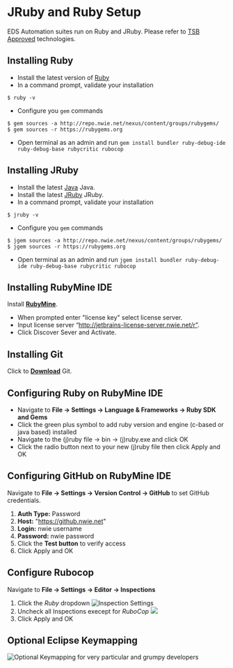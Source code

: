 # JRuby and Ruby Setup

EDS Automation suites run on Ruby and JRuby. Please refer to [TSB Approved](https://nwproduction.service-now.com/tsb/standard_technology.do) technologies.

## Installing Ruby

* Install the latest version of [Ruby](https://rubyinstaller.org/)
* In a command prompt, validate your installation

```console
$ ruby -v
```

* Configure you `gem` commands

```console
$ gem sources -a http://repo.nwie.net/nexus/content/groups/rubygems/
$ gem sources -r https://rubygems.org
```

* Open terminal as an admin and run `gem install bundler ruby-debug-ide ruby-debug-base rubycritic rubocop`

## Installing JRuby

* Install the latest [Java](http://www.oracle.com/technetwork/java/javase/downloads) Java.
* Install the latest [JRuby](http://jruby.org/files/downloads/index.html) JRuby.
* In a command prompt, validate your installation

```console
$ jruby -v
```

* Configure you `gem` commands

```console
$ jgem sources -a http://repo.nwie.net/nexus/content/groups/rubygems/
$ jgem sources -r https://rubygems.org
```

* Open terminal as an admin and run `jgem install bundler ruby-debug-ide ruby-debug-base rubycritic rubocop`

## Installing RubyMine IDE

Install **[RubyMine](https://www.jetbrains.com/ruby/download/#section=windows)**.

* When prompted enter "license key" select license server. 
* Input license server “http://jetbrains-license-server.nwie.net/r”.
* Click Discover Sever and Activate.

## Installing Git

Click to **[Download](https://git-scm.com/download)** Git.

## Configuring Ruby on RubyMine IDE

* Navigate to **File -> Settings -> Language & Frameworks -> Ruby SDK and Gems**
* Click the green plus symbol to add ruby version and engine (c-based or java based) installed
* Navigate to  the (j)ruby file -> bin -> (j)ruby.exe and click OK
* Click the radio button next to your new (j)ruby file then click Apply and OK

## Configuring GitHub on RubyMine IDE

Navigate to **File -> Settings -> Version Control -> GitHub** to set GitHub credentials.

1. **Auth Type:** Password
2. **Host:**  "https://github.nwie.net"
3. **Login:** nwie username
4. **Password:** nwie password
5. Click the **Test button** to verify access
6. Click Apply and OK

## Configure Rubocop

Navigate to **File -> Settings -> Editor -> Inspections**

1. Click the *Ruby* dropdown
![Inspection Settings](https://github.nwie.net/Nationwide/EDS-Apps/blob/master/images/rubocop-configuration.png)
2. Uncheck all Inspections execept for *RuboCop*
![](https://github.nwie.net/Nationwide/EDS-Apps/blob/master/images/rubocop-configuration-2.png)
3. Click Apply and OK

## Optional Eclipse Keymapping

![Optional Keymapping for very particular and grumpy developers](https://github.nwie.net/Nationwide/EDS-Apps/blob/master/images/rubymine-keymap.png)